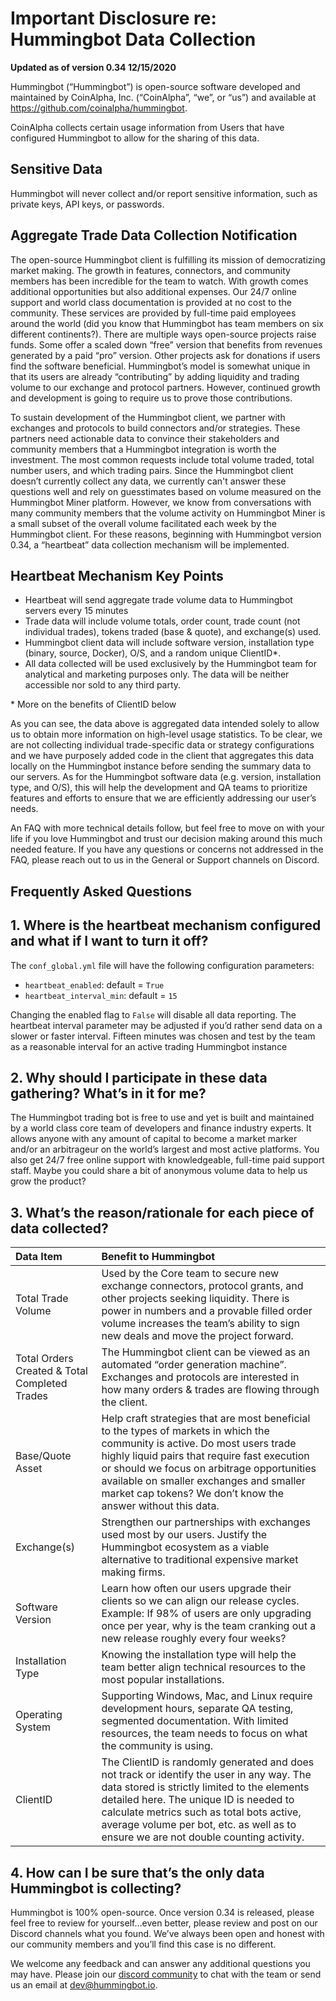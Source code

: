 # Important Disclosure re: Hummingbot Data Collection

**Updated as of version 0.34 12/15/2020**

Hummingbot (“Hummingbot”) is open-source software developed and maintained by CoinAlpha, Inc. (“CoinAlpha”, “we”, or “us”) and available at https://github.com/coinalpha/hummingbot.

CoinAlpha collects certain usage information from Users that have configured Hummingbot to allow for the sharing of this data.

## Sensitive Data

Hummingbot will never collect and/or report sensitive information, such as private keys, API keys, or passwords.

## Aggregate Trade Data Collection Notification

The open-source Hummingbot client is fulfilling its mission of democratizing market making. The growth in features, connectors, and community members has been incredible for the team to watch. With growth comes additional opportunities but also additional expenses. Our 24/7 online support and world class documentation is provided at no cost to the community. These services are provided by full-time paid employees around the world (did you know that Hummingbot has team members on six different continents?). There are multiple ways open-source projects raise funds. Some offer a scaled down “free” version that benefits from revenues generated by a paid “pro” version. Other projects ask for donations if users find the software beneficial. Hummingbot’s model is somewhat unique in that its users are already “contributing” by adding liquidity and trading volume to our exchange and protocol partners. However, continued growth and development is going to require us to prove those contributions.

To sustain development of the Hummingbot client, we partner with exchanges and protocols to build connectors and/or strategies. These partners need actionable data to convince their stakeholders and community members that a Hummingbot integration is worth the investment. The most common requests include total volume traded, total number users, and which trading pairs. Since the Hummingbot client doesn’t currently collect any data, we currently can't answer these questions well and rely on guesstimates based on volume measured on the Hummingbot Miner platform. However, we know from conversations with many community members that the volume activity on Hummingbot Miner is a small subset of the overall volume facilitated each week by the Hummingbot client. For these reasons, beginning with Hummingbot version 0.34, a “heartbeat” data collection mechanism will be implemented.

## Heartbeat Mechanism Key Points

- Heartbeat will send aggregate trade volume data to Hummingbot servers every 15 minutes
- Trade data will include volume totals, order count, trade count (not individual trades), tokens traded (base & quote), and exchange(s) used.
- Hummingbot client data will include software version, installation type (binary, source, Docker), O/S, and a random unique ClientID*.
- All data collected will be used exclusively by the Hummingbot team for analytical and marketing purposes only. The data will be neither accessible nor sold to any third party.

\* More on the benefits of ClientID below

As you can see, the data above is aggregated data intended solely to allow us to obtain more information on high-level usage statistics. To be clear, we are not collecting individual trade-specific data or strategy configurations and we have purposely added code in the client that aggregates this data locally on the Hummingbot instance before sending the summary data to our servers. As for the Hummingbot software data (e.g. version, installation type, and O/S), this will help the development and QA teams to prioritize features and efforts to ensure that we are efficiently addressing our user’s needs.

An FAQ with more technical details follow, but feel free to move on with your life if you love Hummingbot and trust our decision making around this much needed feature. If you have any questions or concerns not addressed in the FAQ, please reach out to us in the General or Support channels on Discord.

## Frequently Asked Questions

## 1. Where is the heartbeat mechanism configured and what if I want to turn it off?

The `conf_global.yml` file will have the following configuration parameters:
- `heartbeat_enabled`: default = `True`
- `heartbeat_interval_min`: default = `15`

Changing the enabled flag to `False` will disable all data reporting. The heartbeat interval parameter may be adjusted if you’d rather send data on a slower or faster interval. Fifteen minutes was chosen and test by the team as a reasonable interval for an active trading Hummingbot instance

## 2. Why should I participate in these data gathering? What’s in it for me?

The Hummingbot trading bot is free to use and yet is built and maintained by a world class core team of developers and finance industry experts. It allows anyone with any amount of capital to become a market marker and/or an arbitrageur on the world’s largest and most active platforms. You also get 24/7 free online support with knowledgeable, full-time paid support staff. Maybe you could share a bit of anonymous volume data to help us grow the product?

## 3. What’s the reason/rationale for each piece of data collected?

| Data Item | Benefit to Hummingbot |
| :-------  | :--------------- |
| Total Trade Volume | Used by the Core team to secure new exchange connectors, protocol grants, and other projects seeking liquidity. There is power in numbers and a provable filled order volume increases the team’s ability to sign new deals and move the project forward.
| Total Orders Created & Total Completed Trades | The Hummingbot client can be viewed as an automated “order generation machine”. Exchanges and protocols are interested in how many orders & trades are flowing through the client. 
| Base/Quote Asset | Help craft strategies that are most beneficial to the types of markets in which the community is active. Do most users trade highly liquid pairs that require fast execution or should we focus on arbitrage opportunities available on smaller exchanges and smaller market cap tokens? We don’t know the answer without this data.
| Exchange(s) | Strengthen our partnerships with exchanges used most by our users. Justify the Hummingbot ecosystem as a viable alternative to traditional expensive market making firms.
| Software Version | Learn how often our users upgrade their clients so we can align our release cycles. Example: If 98% of users are only upgrading once per year, why is the team cranking out a new release roughly every four weeks?
| Installation Type | Knowing the installation type will help the team better align technical resources to the most popular installations.
| Operating System | Supporting Windows, Mac, and Linux require development hours, separate QA testing, segmented documentation. With limited resources, the team needs to focus on what the community is using.
| ClientID | The ClientID is randomly generated and does not track or identify the user in any way. The data stored is strictly limited to the elements detailed here. The unique ID is needed to calculate metrics such as total bots active, average volume per bot, etc. as well as to ensure we are not double counting activity.

## 4. How can I be sure that’s the only data Hummingbot is collecting?

Hummingbot is 100% open-source. Once version 0.34 is released, please feel free to review for yourself…even better, please review and post on our Discord channels what you found. We’ve always been open and honest with our community members and you’ll find this case is no different.

We welcome any feedback and can answer any additional questions you may have. Please join our [discord community](https://discord.hummingbot.io) to chat with the team or send us an email at [dev@hummingbot.io](mailto:dev@hummingbot.io).
